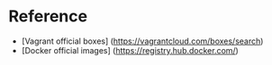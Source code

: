 
Reference
====

 - [Vagrant official boxes] (https://vagrantcloud.com/boxes/search)
 - [Docker official images] (https://registry.hub.docker.com/)
